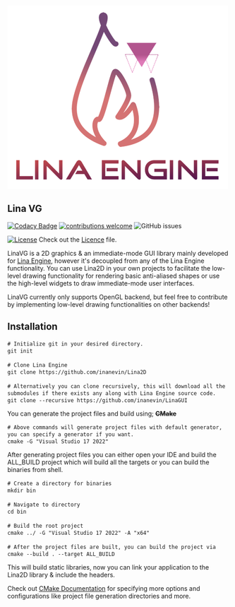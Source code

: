 ![Lina](Docs/Images/linalogofull_medium.png)

## Lina VG
[![Codacy Badge](https://app.codacy.com/project/badge/Grade/c0c10a437a214dbf963210ed3edf3c4f)](https://www.codacy.com/gh/inanevin/LinaEngine/dashboard?utm_source=github.com&amp;utm_medium=referral&amp;utm_content=inanevin/LinaEngine&amp;utm_campaign=Badge_Grade)
[![contributions welcome](https://img.shields.io/badge/contributions-welcome-brightgreen.svg?style=flat)](https://github.com/inanevin/LinaGUI/issues) 
![GitHub issues](https://img.shields.io/github/issues/inanevin/LinaEngine.svg)

[![License](https://img.shields.io/badge/license-MIT-blue.svg)](https://opensource.org/licenses/MIT) 
Check out the [Licence](LICENSE) file.

LinaVG is a 2D graphics & an immediate-mode GUI library mainly developed for [Lina Engine](https://www.github.com/inanevin/LinaEngine), however it's decoupled from any of the Lina Engine functionality. You can use Lina2D in your own projects to facilitate the low-level drawing functionality for rendering basic anti-aliased shapes or use the high-level widgets to draw immediate-mode user interfaces.

LinaVG currently only supports OpenGL backend, but feel free to contribute by implementing low-level drawing functionalities on other backends!

## Installation

```shell
# Initialize git in your desired directory.
git init

# Clone Lina Engine
git clone https://github.com/inanevin/Lina2D

# Alternatively you can clone recursively, this will download all the submodules if there exists any along with Lina Engine source code.
git clone --recursive https://github.com/inanevin/LinaGUI
```
You can generate the project files and build using; ~~**CMake**~~

```shell
# Above commands will generate project files with default generator, you can specify a generator if you want.
cmake -G "Visual Studio 17 2022"
```

After generating project files you can either open your IDE and build the ALL_BUILD project which will build all the targets or you can build the binaries from shell.

```shell
# Create a directory for binaries
mkdir bin

# Navigate to directory
cd bin

# Build the root project
cmake ../ -G "Visual Studio 17 2022" -A "x64"

# After the project files are built, you can build the project via
cmake --build . --target ALL_BUILD
```

This will build static libraries, now you can link your application to the Lina2D library & include the headers.

Check out [CMake Documentation](https://cmake.org/cmake/help/v3.2/manual/cmake.1.html) for specifying more options and configurations like project file generation directories and more.
